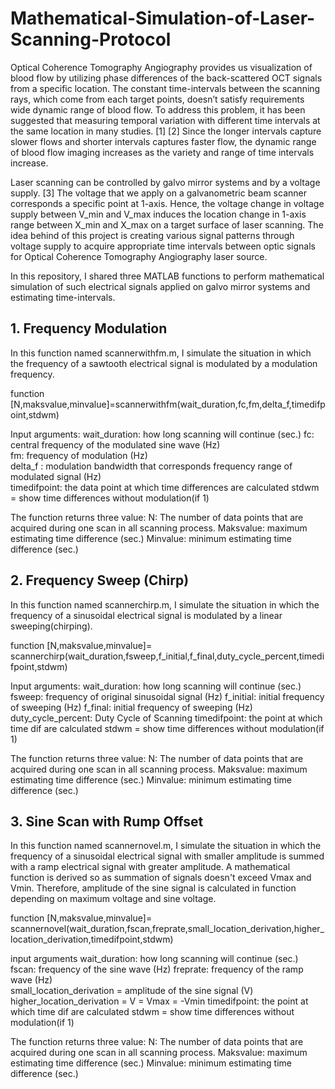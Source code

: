 # Mathematical-Simulation-of-Laser-Scanning-Protocol

Optical Coherence Tomography Angiography provides us visualization of blood flow by utilizing phase differences of the back-scattered OCT signals from a specific location. The constant time-intervals between the scanning rays, which come from each target points, doesn’t satisfy requirements wide dynamic range of blood flow. To address this problem, it has been suggested that measuring temporal variation with different time intervals at the same location in many studies. [1] [2] Since the longer intervals capture slower flows and shorter intervals captures faster flow, the dynamic range of blood flow imaging increases as the variety and range of time intervals increase. 

Laser scanning can be controlled by galvo mirror systems and by a voltage supply. [3] The voltage that we apply on a galvanometric beam scanner corresponds a specific point at 1-axis. Hence, the voltage change in voltage supply between V_min and V_max induces the location change in 1-axis range between X_min and X_max on a target surface of laser scanning. The idea behind of this project is creating various signal patterns through voltage supply to acquire appropriate time intervals between optic signals for Optical Coherence Tomography Angiography laser source. 

In this repository, I shared three MATLAB functions to perform mathematical simulation of such electrical signals applied on galvo mirror systems and estimating time-intervals.

## 1. Frequency Modulation
In this function named scannerwithfm.m, I simulate the situation in which the frequency of a sawtooth electrical signal is modulated by a modulation frequency. 

function [N,maksvalue,minvalue]=scannerwithfm(wait_duration,fc,fm,delta_f,timedifpoint,stdwm)

Input arguments:
wait_duration: how long scanning will continue (sec.)
fc: central frequency of the modulated sine wave (Hz)                 
fm: frequency of modulation (Hz)                 
delta_f : modulation bandwidth that corresponds frequency range of modulated signal (Hz)                  
timedifpoint: the data point at which time differences are calculated 
stdwm = show time differences without modulation(if 1) 

The function returns three value:
N: The number of data points that are acquired during one scan in all scanning process.
Maksvalue: maximum estimating time difference (sec.)
Minvalue: minimum estimating time difference (sec.)

## 2. Frequency Sweep (Chirp)
In this function named scannerchirp.m, I simulate the situation in which the frequency of a sinusoidal electrical signal is modulated by a linear sweeping(chirping).  

function [N,maksvalue,minvalue]= scannerchirp(wait_duration,fsweep,f_initial,f_final,duty_cycle_percent,timedifpoint,stdwm)

Input arguments:
wait_duration: how long scanning will continue (sec.)
fsweep: frequency of original sinusoidal signal (Hz)
f_initial: initial frequency of sweeping (Hz)
f_final: initial frequency of sweeping (Hz)  
duty_cycle_percent:  Duty Cycle of Scanning
timedifpoint: the point at which time dif are calculated
stdwm = show time differences without modulation(if 1)      

The function returns three value:
N: The number of data points that are acquired during one scan in all scanning process.
Maksvalue: maximum estimating time difference (sec.)
Minvalue: minimum estimating time difference (sec.)

## 3. Sine Scan with Rump Offset
In this function named scannernovel.m, I simulate the situation in which the frequency of a sinusoidal electrical signal with smaller amplitude is summed with a ramp electrical signal with greater amplitude. A mathematical function is derived so as summation of signals doesn't exceed Vmax and Vmin. Therefore, amplitude of the sine signal is calculated in function depending on maximum voltage and sine voltage.

function [N,maksvalue,minvalue]= scannernovel(wait_duration,fscan,freprate,small_location_derivation,higher_location_derivation,timedifpoint,stdwm)

input arguments
wait_duration: how long scanning will continue (sec.)       
fscan: frequency of the sine wave (Hz)
freprate: frequency of the ramp wave (Hz)       
small_location_derivation = amplitude of the sine signal (V)
higher_location_derivation = V = Vmax = -Vmin
timedifpoint: the point at which time dif are calculated 
stdwm = show time differences without modulation(if 1)  

The function returns three value:
N: The number of data points that are acquired during one scan in all scanning process.
Maksvalue: maximum estimating time difference (sec.)
Minvalue: minimum estimating time difference (sec.)






